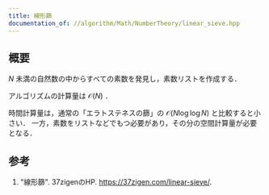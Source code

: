 ```yaml
---
title: 線形篩
documentation_of: //algorithm/Math/NumberTheory/linear_sieve.hpp
---
```



## 概要

$N$ 未満の自然数の中からすべての素数を発見し，素数リストを作成する．

アルゴリズムの計算量は $\mathcal{O}(N)$ ．

時間計算量は，通常の「エラトステネスの篩」の $\mathcal{O}(N \log \log N)$ と比較すると小さい．
一方，素数をリストなどでもつ必要があり，その分の空間計算量が必要となる．

## 参考

1. "線形篩". 37zigenのHP. <https://37zigen.com/linear-sieve/>.
